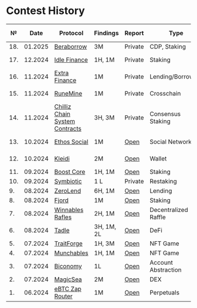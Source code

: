 # Contest History

| № | Date | Protocol |  Findings | Report | Type | Competition Platform | More Details |
|--------|----------|------|-------------|-----------|------|------|------|
| 18. | 01.2025 | [Beraborrow](https://audits.sherlock.xyz/contests/741) | 3M | Private | CDP, Staking | Sherlock | 4th |
| 17. | 12.2024 | [Idle Finance](https://audits.sherlock.xyz/contests/571) | 1H, 1M | Private | Staking | Sherlock | 5th place |
| 16. | 11.2024 | [Extra Finance](https://audits.sherlock.xyz/contests/380) | 1M | Private | Lending/Borrowing | Sherlock | 5th place |
| 15. | 11.2024 | [RuneMine](https://audits.sherlock.xyz/contests/513) | 1M | Private | Crosschain | Sherlock | 6th place |
| 14. | 11.2024 | [Chilliz Chain System Contracts](https://audits.sherlock.xyz/contests/550) | 3H, 3M | Private | Consensus Staking | Sherlock | 4th place |
| 13. | 10.2024 | [Ethos Social](https://audits.sherlock.xyz/contests/584) | 1M | [Open](https://audits.sherlock.xyz/contests/584/report) | Social Network |  Sherlock | 6th place |
| 12.  | 10.2024 | [Kleidi](https://code4rena.com/audits/2024-10-kleidi) | 2M | [Open](https://code4rena.com/reports/2024-10-kleidi) | Wallet |  Code4rena | 4th place |
| 11. | 09.2024 | [Boost Core](https://audits.sherlock.xyz/contests/426) | 1H, 1M | [Open](https://audits.sherlock.xyz/contests/426/report) | Staking |  Sherlock | |
| 10.  | 09.2024 | [Symbiotic](https://cantina.xyz/competitions/8bab566e-a6d4-4c1b-9f28-71a94bfd1da2) | 1 L | Private | Restaking |  Cantina | Top 10 |
| 9.  | 08.2024 | [ZeroLend](https://audits.sherlock.xyz/contests/466) | 6H, 1M | [Open](https://audits.sherlock.xyz/contests/466/report) | Lending |  Sherlock | Top 15 |
| 8.  | 08.2024 | [Fjord](https://codehawks.cyfrin.io/contests/clzrc4ntn00015mxghjmoc4wt) | 1M | [Open](https://codehawks.cyfrin.io/c/2024-08-fjord/results?lt=contest&page=1&sc=reward&sj=reward&t=report) | Staking |  Codehawks | |
| 7.  | 08.2024 | [Winnables Rafles](https://audits.sherlock.xyz/contests/516?filter=results) | 2H, 1M | [Open](https://audits.sherlock.xyz/contests/516/report) | Decentralized Raffle |  Sherlock | 5th place |
| 6.  | 08.2024 | [Tadle](https://codehawks.cyfrin.io/c/2024-08-tadle/results) | 3H, 1M, 2L | [Open](https://codehawks.cyfrin.io/c/2024-08-tadle/results?lt=contest&page=1&sc=reward&sj=reward&t=report) | DeFi |   Codehawks | |
| 5.  | 07.2024 | [TraitForge](https://code4rena.com/audits/2024-07-traitforge) | 1H, 3M | [Open](https://code4rena.com/reports/2024-07-traitforge) | NFT Game | Code4rena | |
| 4. | 07.2024 | [Munchables](https://code4rena.com/audits/2024-07-munchables) | 1H, 1M | [Open](https://code4rena.com/reports/2024-07-munchables)| NFT Game | Code4rena | |
| 3. | 07.2024 | [Biconomy](https://codehawks.cyfrin.io/contests/cly8oizwp00014brg47oo8pt1) |  1L | [Open](https://codehawks.cyfrin.io/c/2024-07-biconomy/results?lt=contest&page=1&sc=reward&sj=reward&t=report) | Account Abstraction | Codehawks| 6th place |
| 2. | 07.2024 | [MagicSea](https://audits.sherlock.xyz/contests/437) | 2M | [Open](https://audits.sherlock.xyz/contests/437/report)| DEX | Sherlock| |
| 1. | 06.2024| [eBTC Zap Router](https://code4rena.com/audits/2024-06-ebtc-zap-router)|  1M | [Open](https://code4rena.com/reports/2024-06-badger) | Perpetuals | Code4rena | 4th place|
